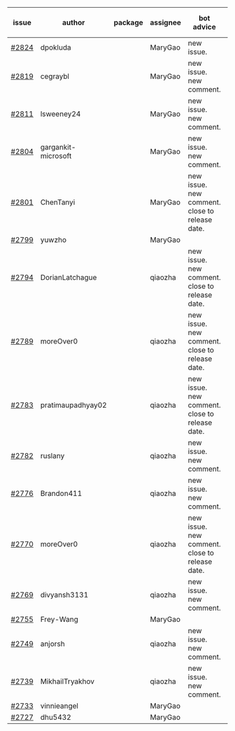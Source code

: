 | issue | author | package | assignee | bot advice | created date of issue | target release date | date from target |
| ------ | ------ | ------ | ------ | ------ | ------ | ------ | :-----: |
| [#2824](https://github.com/Azure/sdk-release-request/issues/2824) | dpokluda |  | MaryGao | new issue. | 05-18 | 05-31 |  |
| [#2819](https://github.com/Azure/sdk-release-request/issues/2819) | cegraybl |  | MaryGao | new issue. new comment. | 05-17 | 05-31 |  |
| [#2811](https://github.com/Azure/sdk-release-request/issues/2811) | lsweeney24 |  | MaryGao | new issue. new comment. | 05-16 | 05-30 |  |
| [#2804](https://github.com/Azure/sdk-release-request/issues/2804) | gargankit-microsoft |  | MaryGao | new issue. new comment. | 05-16 | 06-15 |  |
| [#2801](https://github.com/Azure/sdk-release-request/issues/2801) | ChenTanyi |  | MaryGao | new issue. new comment. close to release date.  | 05-16 | 05-19 | 0 |
| [#2799](https://github.com/Azure/sdk-release-request/issues/2799) | yuwzho |  | MaryGao |  | 05-16 | 05-23 |  |
| [#2794](https://github.com/Azure/sdk-release-request/issues/2794) | DorianLatchague |  | qiaozha | new issue. new comment. close to release date.  | 05-12 | 05-16 | -2 |
| [#2789](https://github.com/Azure/sdk-release-request/issues/2789) | moreOver0 |  | qiaozha | new issue. new comment. close to release date.  | 05-12 | 05-19 | 0 |
| [#2783](https://github.com/Azure/sdk-release-request/issues/2783) | pratimaupadhyay02 |  | qiaozha | new issue. new comment. close to release date.  | 05-12 | 05-16 | -2 |
| [#2782](https://github.com/Azure/sdk-release-request/issues/2782) | ruslany |  | qiaozha | new issue. new comment. | 05-12 | 05-24 |  |
| [#2776](https://github.com/Azure/sdk-release-request/issues/2776) | Brandon411 |  | qiaozha | new issue. new comment. | 05-11 | 05-13 |  |
| [#2770](https://github.com/Azure/sdk-release-request/issues/2770) | moreOver0 |  | qiaozha | new issue. new comment. close to release date.  | 05-10 | 05-17 | -1 |
| [#2769](https://github.com/Azure/sdk-release-request/issues/2769) | divyansh3131 |  | qiaozha | new issue. new comment. | 05-10 | 06-07 |  |
| [#2755](https://github.com/Azure/sdk-release-request/issues/2755) | Frey-Wang |  | MaryGao |  | 05-05 | 05-12 |  |
| [#2749](https://github.com/Azure/sdk-release-request/issues/2749) | anjorsh |  | qiaozha | new issue. new comment. | 04-29 | 05-02 |  |
| [#2739](https://github.com/Azure/sdk-release-request/issues/2739) | MikhailTryakhov |  | qiaozha | new issue. new comment. | 04-25 | 05-02 |  |
| [#2733](https://github.com/Azure/sdk-release-request/issues/2733) | vinnieangel |  | MaryGao |  | 04-21 | 05-05 |  |
| [#2727](https://github.com/Azure/sdk-release-request/issues/2727) | dhu5432 |  | MaryGao |  | 04-21 | 05-02 |  |
